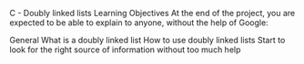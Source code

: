 C - Doubly linked lists
Learning Objectives
At the end of the project, you are expected to be able to explain to anyone, without the help of Google:

General
What is a doubly linked list
How to use doubly linked lists
Start to look for the right source of information without too much help
